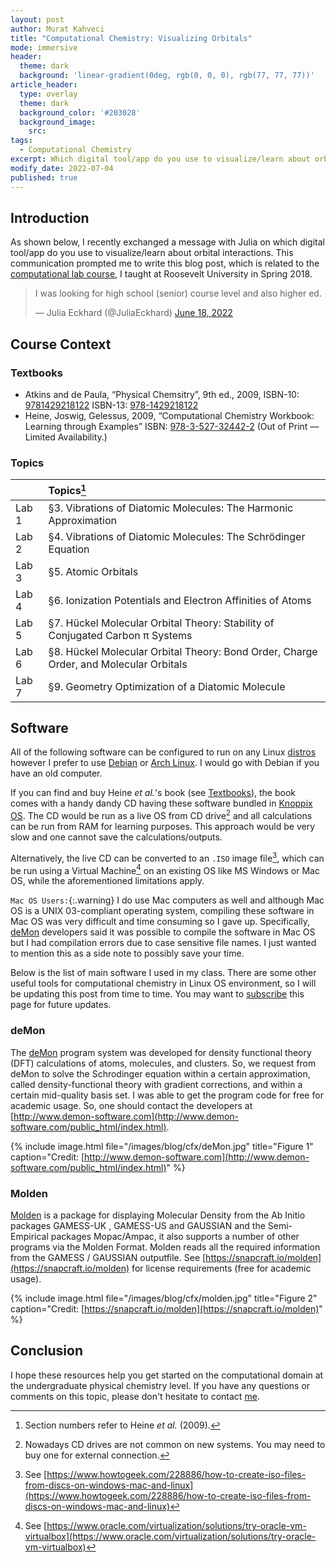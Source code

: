 ```yaml
---
layout: post
author: Murat Kahveci
title: "Computational Chemistry: Visualizing Orbitals"
mode: immersive
header:
  theme: dark
  background: 'linear-gradient(0deg, rgb(0, 0, 0), rgb(77, 77, 77))'
article_header:
  type: overlay
  theme: dark
  background_color: '#203028'
  background_image:
    src: 
tags: 
  - Computational Chemistry
excerpt: Which digital tool/app do you use to visualize/learn about orbital interactions?
modify_date: 2022-07-04
published: true
---
```


## Introduction 

As shown below, I recently exchanged a message with Julia on which digital tool/app do you use to visualize/learn about orbital interactions. This communication prompted me to write this blog post, which is related to the [computational lab course](/pjm), I taught at Roosevelt University in Spring 2018. 

<blockquote class="twitter-tweet" data-theme="dark"><p lang="en" dir="ltr">I was looking for high school (senior) course level and also higher ed.</p>&mdash; Julia Eckhard (@JuliaEckhard) <a href="https://twitter.com/JuliaEckhard/status/1538095692543139840?ref_src=twsrc%5Etfw">June 18, 2022</a></blockquote> <script async src="https://platform.twitter.com/widgets.js" charset="utf-8"></script>

## Course Context

### Textbooks

* Atkins and de Paula, “Physical Chemsitry”, 9th ed., 2009, ISBN-10: [9781429218122](https://www.amazon.com/Physical-Chemistry-9th-Peter-Atkins/dp/1429218126) ISBN-13: [978-1429218122](https://www.amazon.com/Physical-Chemistry-9th-Peter-Atkins/dp/1429218126)
* Heine, Joswig, Gelessus, 2009, “Computational Chemistry Workbook: Learning through Examples” ISBN: [978-3-527-32442-2](https://www.amazon.com/Computational-Chemistry-Workbook-Learning-Examples/dp/3527334882/ref=sr_1_1?crid=1XJPN7DYSV9ML&keywords=Heine%2C+Joswig%2C+Gelessus%2C+“Computational+Chemistry+Workbook%3A+Learning+through+Examples”&qid=1656872601&sprefix=heine%2C+joswig%2C+gelessus%2C+computational+chemistry+workbook+learning+through+examples+%2Caps%2C58&sr=8-1) (Out of Print — Limited Availability.)

### Topics

|       | Topics[^1]                                                                            |
|:-------|:--------------------------------------------------------------------------------------|
| Lab 1  | §3. Vibrations of Diatomic Molecules: The Harmonic Approximation                      |
| Lab 2  | §4. Vibrations of Diatomic Molecules: The Schrödinger Equation                        |
| Lab 3  | §5. Atomic Orbitals                                                                   |
| Lab 4  | §6. Ionization Potentials and Electron Affinities of Atoms                            |
| Lab 5  | §7. Hückel Molecular Orbital Theory: Stability of Conjugated Carbon π Systems         |
| Lab 6  | §8. Hückel Molecular Orbital Theory: Bond Order, Charge Order, and Molecular Orbitals |
| Lab 7  | §9. Geometry Optimization of a Diatomic Molecule                                      |

[^1]: Section numbers refer to Heine _et al._ (2009).

## Software

All of the following software can be configured to run on any Linux [distros](https://en.wikipedia.org/wiki/List_of_Linux_distributions) however I prefer to use [Debian](https://www.debian.org) or [Arch Linux](https://archlinux.org). I would go with Debian if you have an old computer. 

If you can find and buy Heine _et al._'s book (see [Textbooks](/cfx#textbooks)), the book comes with a handy dandy CD having these software bundled in [Knoppix OS](https://www.knopper.net/knoppix/index-en.html). The CD would be run as a live OS from CD drive[^2] and all calculations can be run from RAM for learning purposes. This approach would be very slow and one cannot save the calculations/outputs. 

Alternatively, the live CD can be converted to an `.ISO` image file[^3], which can be run using a Virtual Machine[^4] on an existing OS like MS Windows or Mac OS, while the aforementioned limitations apply.

[^3]: See [https://www.howtogeek.com/228886/how-to-create-iso-files-from-discs-on-windows-mac-and-linux](https://www.howtogeek.com/228886/how-to-create-iso-files-from-discs-on-windows-mac-and-linux)

[^4]: See [https://www.oracle.com/virtualization/solutions/try-oracle-vm-virtualbox](https://www.oracle.com/virtualization/solutions/try-oracle-vm-virtualbox)

[^2]: Nowadays CD drives are not common on new systems. You may need to buy one for external connection.

`Mac OS Users:`{:.warning} I do use Mac computers as well and although Mac OS is a UNIX 03-compliant operating system, compiling these software in Mac OS was very difficult and time consuming so I gave up. Specifically, [deMon](http://www.demon-software.com/public_html/index.html) developers said it was possible to compile the software in Mac OS but I had compilation errors due to case sensitive file names. I just wanted to mention this as a side note to possibly save your time.

Below is the list of main software I used in my class. There are some other useful tools for computational chemistry in Linux OS environment, so I will be updating this post from time to time. You may want to [subscribe](/feed.xml) this page for future updates. 

### deMon

The [deMon](http://www.demon-software.com/public_html/index.html) program system was developed for density functional theory (DFT) calculations of atoms, molecules, and clusters. So, we request from deMon to solve the Schrodinger equation within a certain approximation, called density-functional theory with gradient corrections, and within a certain mid-quality basis set. I was able to get the program code for free for academic usage. So, one should contact the developers at [http://www.demon-software.com](http://www.demon-software.com/public_html/index.html).

{% include image.html 
   file="/images/blog/cfx/deMon.jpg"
   title="Figure 1"
   caption="Credit: [http://www.demon-software.com](http://www.demon-software.com/public_html/index.html)" %}

### Molden 

[Molden](https://snapcraft.io/molden) is a package for displaying Molecular Density from the Ab Initio packages GAMESS-UK , GAMESS-US and GAUSSIAN and the Semi-Empirical packages Mopac/Ampac, it also supports a number of other programs via the Molden Format. Molden reads all the required information from the GAMESS / GAUSSIAN outputfile. See [https://snapcraft.io/molden](https://snapcraft.io/molden) for license requirements (free for academic usage).

{% include image.html 
   file="/images/blog/cfx/molden.jpg"
   title="Figure 2"
   caption="Credit: [https://snapcraft.io/molden](https://snapcraft.io/molden)" %}

## Conclusion

I hope these resources help you get started on the computational domain at the undergraduate physical chemistry level. If you have any questions or comments on this topic, please don't hesitate to contact [me](/murat).